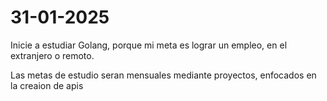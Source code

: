 # 31-01-2025 
Inicie a estudiar Golang, porque mi meta es lograr un empleo, en el extranjero o remoto.

Las metas de estudio seran mensuales mediante proyectos, enfocados en la creaion de apis

